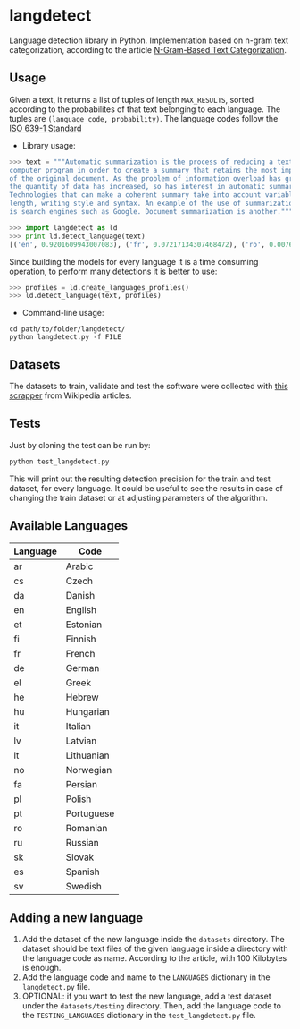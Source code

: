 # langdetect
Language detection library in Python. Implementation based on n-gram text categorization, according to the article [N-Gram-Based Text Categorization](http://odur.let.rug.nl/~vannoord/TextCat/textcat.pdf).

## Usage

Given a text, it returns a list of tuples of length `MAX_RESULTS`, sorted according to the probabilites of that text belonging to each language. The tuples are `(language_code, probability)`. The language codes follow the [ISO 639-1 Standard](https://www.w3schools.com/TAgs/ref_language_codes.asp)

- Library usage:

```python
>>> text = """Automatic summarization is the process of reducing a text document with a
computer program in order to create a summary that retains the most important points
of the original document. As the problem of information overload has grown, and as
the quantity of data has increased, so has interest in automatic summarization.
Technologies that can make a coherent summary take into account variables such as
length, writing style and syntax. An example of the use of summarization technology
is search engines such as Google. Document summarization is another."""

>>> import langdetect as ld
>>> print ld.detect_language(text)
[('en', 0.9201609943007083), ('fr', 0.07217134307468472), ('ro', 0.0076676626246070185)]
```

Since building the models for every language it is a time consuming operation, to perform many detections it is better to use:

```python
>>> profiles = ld.create_languages_profiles()
>>> ld.detect_language(text, profiles)
```

- Command-line usage:

```    
cd path/to/folder/langdetect/
python langdetect.py -f FILE
``` 

## Datasets
The datasets to train, validate and test the software were collected with [this scrapper](https://github.com/fedelopez77/langdetect/tree/master/datasets/wikiscrapper.py) from Wikipedia articles.

## Tests
Just by cloning the test can be run by:

```python
python test_langdetect.py
```

This will print out the resulting detection precision for the train and test dataset, for every language. It could be useful to see the results in case of changing the train dataset or at adjusting parameters of the algorithm.

## Available Languages
| Language      | Code          |
| ------------- | ------------- |
| ar | Arabic |
| cs | Czech |
| da | Danish |
| en | English |
| et | Estonian |
| fi | Finnish |
| fr | French |
| de | German |
| el | Greek |
| he | Hebrew |
| hu | Hungarian |
| it | Italian |
| lv | Latvian |
| lt | Lithuanian |
| no | Norwegian |
| fa | Persian |
| pl | Polish |
| pt | Portuguese |
| ro | Romanian |
| ru | Russian |
| sk | Slovak |
| es | Spanish |
| sv | Swedish |


## Adding a new language
1. Add the dataset of the new language inside the `datasets` directory. The dataset should be text files of the given language inside a directory with the language code as name. According to the article, with 100 Kilobytes is enough.
2. Add the language code and name to the `LANGUAGES` dictionary in the `langdetect.py` file.
3. OPTIONAL: if you want to test the new language, add a test dataset under the `datasets/testing` directory. Then, add the language code to the `TESTING_LANGUAGES` dictionary in the `test_langdetect.py` file.